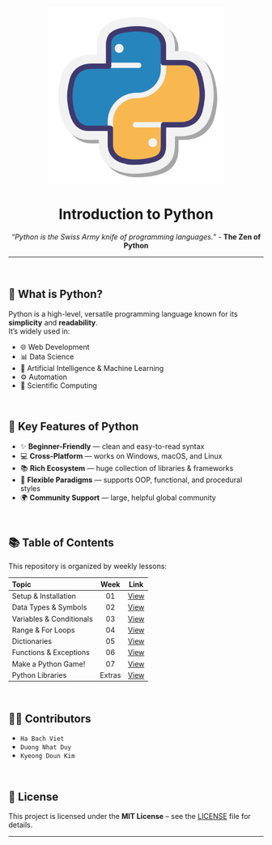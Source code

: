 <div align="center">
<!--   <img src="https://upload.wikimedia.org/wikipedia/commons/c/c3/Python-logo-notext.svg" alt="Python Logo" width="200"> -->
  <img src="https://github.com/viethaa/intro-to-python/blob/main/assets/icons8-python-500.png" alt="Python Logo" width="350">
  
  # Introduction to Python
*“Python is the Swiss Army knife of programming languages.”* - **The Zen of Python**
</div>

---

<br>

## 📌 What is Python?
Python is a high-level, versatile programming language known for its **simplicity** and **readability**.  
It’s widely used in:
- 🌐 Web Development  
- 📊 Data Science  
- 🤖 Artificial Intelligence & Machine Learning  
- ⚙️ Automation  
- 🧪 Scientific Computing

<br>

## 🧩 Key Features of Python
- ✨ **Beginner-Friendly** — clean and easy-to-read syntax  
- 💻 **Cross-Platform** — works on Windows, macOS, and Linux  
- 📚 **Rich Ecosystem** — huge collection of libraries & frameworks  
- 🔄 **Flexible Paradigms** — supports OOP, functional, and procedural styles  
- 🌍 **Community Support** — large, helpful global community

<br>

## 📚 Table of Contents
This repository is organized by weekly lessons:

| Topic | Week | Link |
| :---- | :-: | :---: |
| Setup & Installation | 01 | [View](https://github.com/viethaa/intro-to-python/blob/main/Week%2001/README.md) |
| Data Types & Symbols | 02 | [View](https://github.com/viethaa/intro-to-python/blob/main/Week%2002/README.md) |
| Variables & Conditionals | 03 | [View](https://github.com/viethaa/intro-to-python/blob/main/Week%2003/README.md) |
| Range & For Loops | 04 | [View](https://github.com/viethaa/intro-to-python/blob/main/Week%2004/README.md) |
| Dictionaries | 05 | [View](https://github.com/viethaa/intro-to-python/blob/main/Week%2005/README.md) |
| Functions & Exceptions | 06 | [View](https://github.com/viethaa/intro-to-python/blob/main/Week%2006/README.md) |
| Make a Python Game! | 07 | [View](https://github.com/viethaa/intro-to-python/tree/main/Day%2007) |
| Python Libraries | Extras | [View](https://github.com/viethaa/intro-to-python/blob/main/Week%20Extras/README.md) |

<br>

## 🧑‍💻 Contributors
- ```Ha Bach Viet```  
- ```Duong Nhat Duy```
- ```Kyeong Doun Kim```

<br>

## 📄 License
This project is licensed under the **MIT License** – see the [LICENSE](LICENSE) file for details.

---
